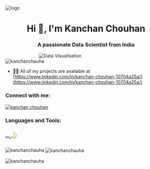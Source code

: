 ![logo](https://img.freepik.com/free-vector/dashboard-element-collection_52683-25000.jpg?w=740&t=st=1689852502~exp=1689853102~hmac=b78e373c137e35f1010ea282933978abe65711d03c4fd59da09de5d8aaba5c0b)
<h1 align="center">Hi 👋, I'm Kanchan Chouhan</h1>
<h3 align="center">A passionate Data Scientist from India</h3>
<img align= "right" alt="Data Visualisation" width="400" src="https://media1.giphy.com/media/v1.Y2lkPTc5MGI3NjExbmFvOTF0OW5zM2t6ZGN4YnNrdmx1dmMyamprb2dvYzFkN3Fib3ZzYyZlcD12MV9naWZzX3NlYXJjaCZjdD1n/qgQUggAC3Pfv687qPC/giphy.gif">

<p align="left"> <img src="https://komarev.com/ghpvc/?username=kanchanchauha&label=Profile%20views&color=0e75b6&style=flat" alt="kanchanchauha" /> </p>

- 👨‍💻 All of my projects are available at [https://www.linkedin.com/in/kanchan-chouhan-10704a25a/](https://www.linkedin.com/in/kanchan-chouhan-10704a25a/)
<h3 align="left">Connect with me:</h3>
<p align="left">
<a href="https://linkedin.com/in/kanchan chouhan" target="blank"><img align="center" src="https://raw.githubusercontent.com/rahuldkjain/github-profile-readme-generator/master/src/images/icons/Social/linked-in-alt.svg" alt="kanchan chouhan" height="30" width="40" /></a>
</p>

<h3 align="left">Languages and Tools:</h3>
<p align="left"> <a href="https://www.mysql.com/" target="_blank" rel="noreferrer"> <img src="https://raw.githubusercontent.com/devicons/devicon/master/icons/mysql/mysql-original-wordmark.svg" alt="mysql" width="40" height="40"/> </a> </p>

<p><img align="left" src="https://github-readme-stats.vercel.app/api/top-langs?username=kanchanchauha&show_icons=true&locale=en&layout=compact" alt="kanchanchauha" /></p>

<p>&nbsp;<img align="center" src="https://github-readme-stats.vercel.app/api?username=kanchanchauha&show_icons=true&locale=en" alt="kanchanchauha" /></p>

<p><img align="center" src="https://github-readme-streak-stats.herokuapp.com/?user=kanchanchauha&" alt="kanchanchauha" /></p>
